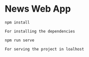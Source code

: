 # News Web App

```
npm install

For installing the dependencies

```
```
npm run serve

For serving the project in loalhost

```